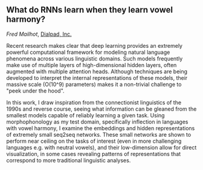 <!-- # Representation of speech, articulatory dynamics, prosody and language in layers. What do the models know? -->

## What do RNNs learn when they learn vowel harmony?
*Fred Mailhot*, [Dialpad, Inc.](https://www.dialpad.com/)

Recent research makes clear that deep learning provides an extremely powerful computational framework for modeling natural language phenomena across various linguistic domains. Such models frequently make use of multiple layers of high-dimensional hidden layers, often augmented with multiple attention heads. Although techniques are being developed to interpret the internal representations of these models, their massive scale (O(10^9) parameters) makes it a non-trivial challenge to "peek under the hood".

In this work, I draw inspiration from the connectionist linguistics of the 1990s and reverse course, seeing what information can be gleaned from the smallest models capable of reliably learning a given task. Using morphophonology as my test domain, specifically inflection in languages with vowel harmony, I examine the embeddings and hidden representations of extremely small seq2seq networks. These small networks are shown to perform near ceiling on the tasks of interest (even in more challenging languages e.g. with neutral vowels), and their low-dimension allow for direct visualization, in some cases revealing patterns of representations that correspond to more traditional linguistic analyses.